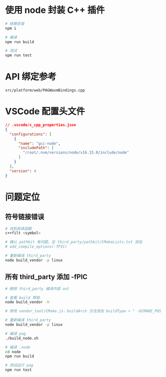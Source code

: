 # 使用 node 封装 C++ 插件

```sh
# 依赖安装
npm i

# 编译
npm run build

# 测试
npm run test
```

# API 绑定参考

`src/platform/web/PAGWasmBindings.cpp`

# VSCode 配置头文件

```json
// .vscode/c_cpp_properties.json
{
  "configurations": [
    {
      "name": "gcc-node",
      "includePath": [
        "/root/.nvm/versions/node/v16.15.0/include/node"
      ]
    }
  ],
  "version": 4
}
```

# 问题定位

## 符号链接错误

```sh
# 找到具体函数
c++filt <symbol>

# 确认 pathkit 有问题，在 third_party/pathkit/CMakeLists.txt 添加
# add_compile_options(-fPIC)

# 重新编译 third_party
node build_vendor -p linux
```

## 所有 third_party 添加 -fPIC

```sh
# 删除 third_party 编译内容 out

# 查看 build 帮助
node build_vendor -h

# 修改 vendor_tool/CMake.js，buildArch 方法添加 buildType + " -DCMAKE_POSITION_INDEPENDENT_CODE=ON"

# 重新编译 third_party
node build_vendor -p linux

# 编译 pag
./build_node.sh

# 编译 .node
cd node
npm run build

# 测试运行 pag
npm run test
```
